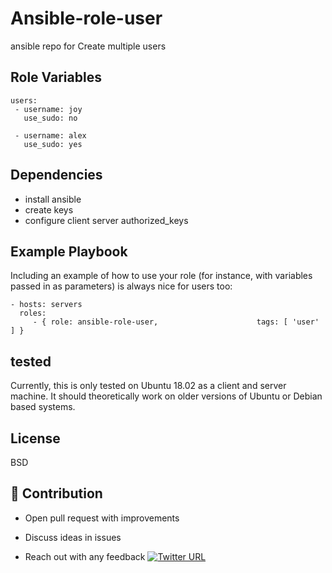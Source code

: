 
Ansible-role-user
=======

ansible repo for Create multiple users

Role Variables
--------------
    users:
     - username: joy
       use_sudo: no
      
     - username: alex
       use_sudo: yes
Dependencies
------------

- install ansible
- create keys
- configure client server authorized_keys

Example Playbook
----------------

Including an example of how to use your role (for instance, with variables
passed in as parameters) is always nice for users too:

    - hosts: servers
      roles:
         - { role: ansible-role-user,                      tags: [ 'user' ] }
tested
--------------
Currently, this is only tested on Ubuntu 18.02 as a client and server machine. It should theoretically work on older versions of Ubuntu or Debian based systems.

License
-------
BSD

## 👬 Contribution
- Open pull request with improvements
- Discuss ideas in issues

- Reach out with any feedback [![Twitter URL](https://img.shields.io/twitter/url/https/twitter.com/anmol_nagpal.svg?style=social&label=Follow%20%40anmol_nagpal)](https://twitter.com/anmol_nagpal)


